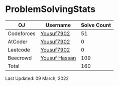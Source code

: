 # ProblemSolvingStats


| OJ | Username | Solve Count |
| -- | -------- | ----------- |
| Codeforces | [Yousuf7902](https://codeforces.com/profile/yousuf7902) | 51 |
| AtCoder | [Yousuf7902](https://atcoder.jp/users/yousuf7902) | 0 |
| Leetcode | [Yousuf7902](https://leetcode.com/Yousuf_7902/) | 0 |
| Beecrowd | [Yousuf Hassan](https://www.beecrowd.com.br/judge/en/profile/553291) | 109 |
| Total | | 160 |

Last Updated: 09 March, 2022
